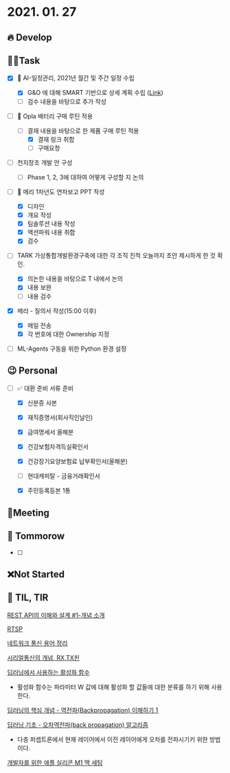 # 2021. 01. 27

## 🔥 Develop







##  🏳‍🌈Task

- [x] 🎨 AI-일정관리, 2021년 월간 및 주간 일정 수립

  - [x] G&O 에 대해 SMART 기반으로 상세 계획 수립 ([Link](http://cyw.pe.kr/xe/a42/906839))
  - [ ] 검수 내용을 바탕으로 추가 작성
- [ ] 🎨 Opla 배터리 구매 루틴 적용
  - [ ] 결재 내용을 바탕으로 한 제품 구매 루틴 적용
    - [x] 결재 링크 취합
    - [ ] 구매요청
- [ ] 천지창조 개발 안 구성
  - [ ] Phase 1, 2, 3에 대하여 어떻게 구성할 지 논의
- [ ] 📝 메리 1차년도 연차보고 PPT 작성
  - [x] 디자인
  - [x] 개요 작성
  - [x] 팀솔루션 내용 작성
  - [x] 액션파워 내용 취합
  - [x] 검수
- [ ] TARK 가상통합개발환경구축에 대한 각 조직 진척 오늘까지 초안 제시하게 한 것 확인.
  - [x] 의논한 내용을 바탕으로 T 내에서 논의
  - [x] 내용 보완
  - [ ] 내용 검수
- [x] 메리 - 질의서 작성(15:00 이후)
  - [x] 메일 전송
  - [x] 각 번호에 대한 Ownership 지정
- [ ] ML-Agents 구동을 위한 Python 환경 설정




## 😉 Personal

- [ ] ✅ 대환 준비 서류 준비
  - [x] 신분증 사본
  - [x] 재직증명서(회사직인날인)
  - [x] 급여명세서 올해분
  - [x] 건강보험자격득실확인서
  - [x] 건강장기요양보험료 납부확인서(올해분)
  - [ ] 현대캐피탈 - 금융거래확인서
  - [x] 주민등록등본 1통




## :dizzy: ​Meeting



## 🚸 Tommorow

- [ ] 



## ❌Not Started






## 📸 TIL, TIR

[REST API의 이해와 설계 #1-개념 소개](https://bcho.tistory.com/953)

[RTSP](https://donghoson.tistory.com/43)

[네트워크 통신 용어 정리]([https://medium.com/@covj12/%EB%84%A4%ED%8A%B8%EC%9B%8C%ED%81%AC-%ED%86%B5%EC%8B%A0-%EC%9A%A9%EC%96%B4-%EC%A0%95%EB%A6%AC-db892e82707e](https://medium.com/@covj12/네트워크-통신-용어-정리-db892e82707e))

[시리얼통신의 개념, RX,TX핀](https://m.blog.naver.com/PostList.nhn?blogId=ryuvsken)

[딥러닝에서 사용하는 활성화 함수](https://reniew.github.io/12/)

* 활성화 함수는 파라미터 W 값에 대해 활성화 할 값들에 대한 분류를 하기 위해 사용한다.

[딥러닝의 핵심 개념 - 역전파(Backpropagation) 이해하기 1](https://m.blog.naver.com/samsjang/221033626685)

[딥러닝 기초 - 오차역전파(back propagation) 알고리즘](https://goofcode.github.io/back-propagation)

* 다층 퍼셉트론에서 현재 레이어에서 이전 레이어에게 오차를 전파시기키 위한 방법이다. 

[개발자를 위한 애플 실리콘 M1 맥 세팅](https://www.44bits.io/ko/post/setup-apple-silicon-m1-for-developers)
